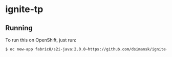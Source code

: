 # ignite-tp



## Running

To run this on OpenShift, just run:

```bash
$ oc new-app fabric8/s2i-java:2.0.0~https://github.com/dsimansk/ignite-tp.git
```
